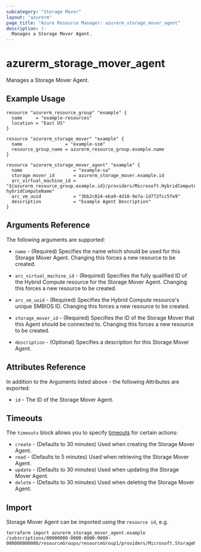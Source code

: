 ```yaml
---
subcategory: "Storage Mover"
layout: "azurerm"
page_title: "Azure Resource Manager: azurerm_storage_mover_agent"
description: |-
  Manages a Storage Mover Agent.
---
```


# azurerm_storage_mover_agent

Manages a Storage Mover Agent.

## Example Usage

```hcl
resource "azurerm_resource_group" "example" {
  name     = "example-resources"
  location = "East US"
}

resource "azurerm_storage_mover" "example" {
  name                = "example-ssm"
  resource_group_name = azurerm_resource_group.example.name
}

resource "azurerm_storage_mover_agent" "example" {
  name                   = "example-sa"
  storage_mover_id       = azurerm_storage_mover.example.id
  arc_virtual_machine_id = "${azurerm_resource_group.example.id}/providers/Microsoft.HybridCompute/machines/examples-hybridComputeName"
  arc_vm_uuid            = "3bb2c024-eba9-4d18-9e7a-1d772fcc5fe9"
  description            = "Example Agent Description"
}
```

## Arguments Reference

The following arguments are supported:

* `name` - (Required) Specifies the name which should be used for this Storage Mover Agent. Changing this forces a new resource to be created.

* `arc_virtual_machine_id` - (Required) Specifies the fully qualified ID of the Hybrid Compute resource for the Storage Mover Agent. Changing this forces a new resource to be created.

* `arc_vm_uuid` - (Required) Specifies the Hybrid Compute resource's unique SMBIOS ID. Changing this forces a new resource to be created.

* `storage_mover_id` - (Required) Specifies the ID of the Storage Mover that this Agent should be connected to. Changing this forces a new resource to be created.

* `description` - (Optional) Specifies a description for this Storage Mover Agent.

## Attributes Reference

In addition to the Arguments listed above - the following Attributes are exported:

* `id` - The ID of the Storage Mover Agent.

## Timeouts

The `timeouts` block allows you to specify [timeouts](https://www.terraform.io/docs/configuration/resources.html#timeouts) for certain actions:

* `create` - (Defaults to 30 minutes) Used when creating the Storage Mover Agent.
* `read` - (Defaults to 5 minutes) Used when retrieving the Storage Mover Agent.
* `update` - (Defaults to 30 minutes) Used when updating the Storage Mover Agent.
* `delete` - (Defaults to 30 minutes) Used when deleting the Storage Mover Agent.

## Import

Storage Mover Agent can be imported using the `resource id`, e.g.

```shell
terraform import azurerm_storage_mover_agent.example /subscriptions/00000000-0000-0000-0000-000000000000/resourceGroups/resourceGroup1/providers/Microsoft.StorageMover/storageMovers/storageMover1/agents/agent1
```

